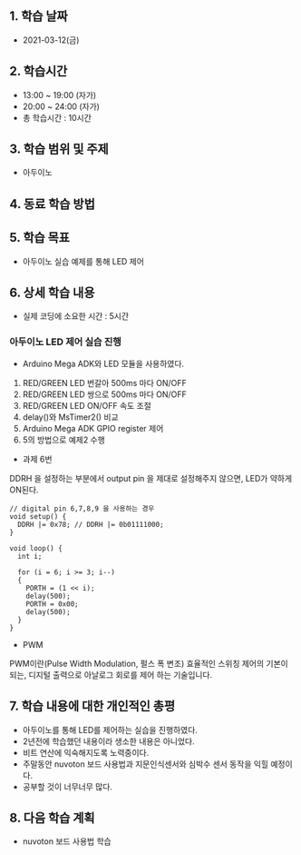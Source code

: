 ## 1. 학습 날짜
+ 2021-03-12(금)

## 2. 학습시간
+ 13:00 ~ 19:00 (자가)   
+ 20:00 ~ 24:00 (자가)
+ 총 학습시간 : 10시간

## 3. 학습 범위 및 주제
+ 아두이노

## 4. 동료 학습 방법


## 5. 학습 목표
+ 아두이노 실습 예제를 통해 LED 제어 

## 6. 상세 학습 내용
+ 실제 코딩에 소요한 시간 : 5시간    
    
### 아두이노 LED 제어 실습 진행
+ Arduino Mega ADK와 LED 모듈을 사용하였다.
1. RED/GREEN LED 번갈아 500ms 마다 ON/OFF
2. RED/GREEN LED 쌍으로 500ms 마다 ON/OFF
3. RED/GREEN LED ON/OFF 속도 조절
4. delay()와 MsTimer2() 비교
5. Arduino Mega ADK GPIO register 제어
6. 5의 방법으로 예제2 수행 

+ 과제 6번

DDRH 을 설정하는 부분에서 output pin 을 제대로 설정해주지 않으면, LED가 약하게 ON된다.

```arduino
// digital pin 6,7,8,9 을 사용하는 경우
void setup() {
  DDRH |= 0x78; // DDRH |= 0b01111000;
}

void loop() {
  int i;

  for (i = 6; i >= 3; i--)
  {
    PORTH = (1 << i);
    delay(500);
    PORTH = 0x00;
    delay(500);
  }
}
```

- PWM

PWM이란(Pulse Width Modulation, 펄스 폭 변조) 효율적인 스위칭 제어의 기본이 되는, 디지털 출력으로 아날로그 회로를 제어 하는 기술입니다.



## 7. 학습 내용에 대한 개인적인 총평
+ 아두이노를 통해 LED를 제어하는 실습을 진행하였다.
+ 2년전에 학습했던 내용이라 생소한 내용은 아니었다.
+ 비트 연산에 익숙해지도록 노력중이다.
+ 주말동안 nuvoton 보드 사용법과 지문인식센서와 심박수 센서 동작을 익힐 예정이다.
+ 공부할 것이 너무너무 많다.

## 8. 다음 학습 계획
+ nuvoton 보드 사용법 학습

